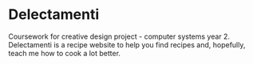 # Delectamenti

Coursework for creative design project - computer systems year 2.
Delectamenti is a recipe website to help you find recipes and, hopefully, teach
me how to cook a lot better.
